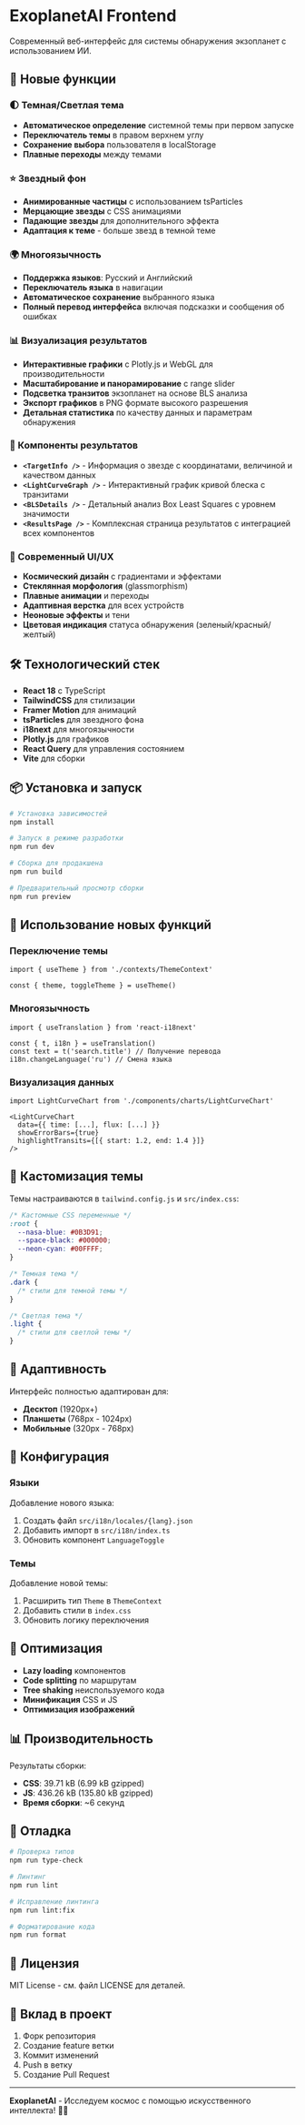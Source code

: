 # ExoplanetAI Frontend

Современный веб-интерфейс для системы обнаружения экзопланет с использованием ИИ.

## 🚀 Новые функции

### 🌓 Темная/Светлая тема
- **Автоматическое определение** системной темы при первом запуске
- **Переключатель темы** в правом верхнем углу
- **Сохранение выбора** пользователя в localStorage
- **Плавные переходы** между темами

### ⭐ Звездный фон
- **Анимированные частицы** с использованием tsParticles
- **Мерцающие звезды** с CSS анимациями
- **Падающие звезды** для дополнительного эффекта
- **Адаптация к теме** - больше звезд в темной теме

### 🌍 Многоязычность
- **Поддержка языков**: Русский и Английский
- **Переключатель языка** в навигации
- **Автоматическое сохранение** выбранного языка
- **Полный перевод интерфейса** включая подсказки и сообщения об ошибках

### 📊 Визуализация результатов
- **Интерактивные графики** с Plotly.js и WebGL для производительности
- **Масштабирование и панорамирование** с range slider
- **Подсветка транзитов** экзопланет на основе BLS анализа
- **Экспорт графиков** в PNG формате высокого разрешения
- **Детальная статистика** по качеству данных и параметрам обнаружения

### 🎯 Компоненты результатов
- **`<TargetInfo />`** - Информация о звезде с координатами, величиной и качеством данных
- **`<LightCurveGraph />`** - Интерактивный график кривой блеска с транзитами
- **`<BLSDetails />`** - Детальный анализ Box Least Squares с уровнем значимости
- **`<ResultsPage />`** - Комплексная страница результатов с интеграцией всех компонентов

### 🎨 Современный UI/UX
- **Космический дизайн** с градиентами и эффектами
- **Стеклянная морфология** (glassmorphism)
- **Плавные анимации** и переходы
- **Адаптивная верстка** для всех устройств
- **Неоновые эффекты** и тени
- **Цветовая индикация** статуса обнаружения (зеленый/красный/желтый)

## 🛠️ Технологический стек

- **React 18** с TypeScript
- **TailwindCSS** для стилизации
- **Framer Motion** для анимаций
- **tsParticles** для звездного фона
- **i18next** для многоязычности
- **Plotly.js** для графиков
- **React Query** для управления состоянием
- **Vite** для сборки

## 📦 Установка и запуск

```bash
# Установка зависимостей
npm install

# Запуск в режиме разработки
npm run dev

# Сборка для продакшена
npm run build

# Предварительный просмотр сборки
npm run preview
```

## 🎯 Использование новых функций

### Переключение темы
```tsx
import { useTheme } from './contexts/ThemeContext'

const { theme, toggleTheme } = useTheme()
```

### Многоязычность
```tsx
import { useTranslation } from 'react-i18next'

const { t, i18n } = useTranslation()
const text = t('search.title') // Получение перевода
i18n.changeLanguage('ru') // Смена языка
```

### Визуализация данных
```tsx
import LightCurveChart from './components/charts/LightCurveChart'

<LightCurveChart
  data={{ time: [...], flux: [...] }}
  showErrorBars={true}
  highlightTransits={[{ start: 1.2, end: 1.4 }]}
/>
```

## 🎨 Кастомизация темы

Темы настраиваются в `tailwind.config.js` и `src/index.css`:

```css
/* Кастомные CSS переменные */
:root {
  --nasa-blue: #0B3D91;
  --space-black: #000000;
  --neon-cyan: #00FFFF;
}

/* Темная тема */
.dark {
  /* стили для темной темы */
}

/* Светлая тема */
.light {
  /* стили для светлой темы */
}
```

## 📱 Адаптивность

Интерфейс полностью адаптирован для:
- **Десктоп** (1920px+)
- **Планшеты** (768px - 1024px)
- **Мобильные** (320px - 768px)

## 🔧 Конфигурация

### Языки
Добавление нового языка:
1. Создать файл `src/i18n/locales/{lang}.json`
2. Добавить импорт в `src/i18n/index.ts`
3. Обновить компонент `LanguageToggle`

### Темы
Добавление новой темы:
1. Расширить тип `Theme` в `ThemeContext`
2. Добавить стили в `index.css`
3. Обновить логику переключения

## 🚀 Оптимизация

- **Lazy loading** компонентов
- **Code splitting** по маршрутам
- **Tree shaking** неиспользуемого кода
- **Минификация** CSS и JS
- **Оптимизация изображений**

## 📊 Производительность

Результаты сборки:
- **CSS**: 39.71 kB (6.99 kB gzipped)
- **JS**: 436.26 kB (135.80 kB gzipped)
- **Время сборки**: ~6 секунд

## 🐛 Отладка

```bash
# Проверка типов
npm run type-check

# Линтинг
npm run lint

# Исправление линтинга
npm run lint:fix

# Форматирование кода
npm run format
```

## 📄 Лицензия

MIT License - см. файл LICENSE для деталей.

## 🤝 Вклад в проект

1. Форк репозитория
2. Создание feature ветки
3. Коммит изменений
4. Push в ветку
5. Создание Pull Request

---

**ExoplanetAI** - Исследуем космос с помощью искусственного интеллекта! 🚀✨
